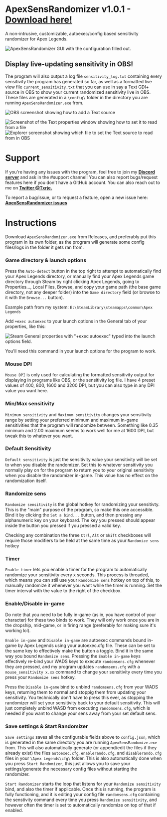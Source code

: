 # ApexSensRandomizer v1.0.1 - [Download here!](https://github.com/TorjeAmundsen/ApexSensRandomizer/releases/latest)
A non-intrusive, customizable, autoexec/config based sensitivity randomizer for Apex Legends.


![ApexSensRandomizer GUI with the configuration filled out.](https://github.com/TorjeAmundsen/ApexSensRandomizer/assets/14235956/970bdf13-129b-455d-b70a-0036e12eef67)


## Display live-updating sensitivity in OBS!

The program will also output a log file `sensitivity_log.txt` containing every sensitivity the program has generated so far, as well as a formatted live view file `current_sensitivity.txt` that you can use in say a Text GDI+ source in OBS to show your current randomized sensitivity live in OBS. These files are generated in a `\config\` folder in the directory you are running `ApexSensRandomizer.exe` from.

![OBS screenshot showing how to add a Text source](https://github.com/TorjeAmundsen/ApexSensRandomizer/assets/14235956/174d3d0a-4c5b-4944-970d-2920158ebd08)

![Screenshot of the Text properties window showing how to set it to read from a file](https://github.com/TorjeAmundsen/ApexSensRandomizer/assets/14235956/37f97a94-452f-4196-93b9-5e02fc19f801)
![Explorer screenshot showing which file to set the Text source to read from in OBS](https://github.com/TorjeAmundsen/ApexSensRandomizer/assets/14235956/84db3527-7462-4484-a978-8426f5d9b71f)

# Support

If you're having any issues with the program, feel free to join my **[Discord server](https://discord.gg/doomjump)** and ask in the #support channel! You can also report bugs/request features here if you don't have a GitHub account. You can also reach out to me on **[Twitter @Txrje.](https://twitter.com/Txrje)**

To report a bug/issue, or to request a feature, open a new issue here: **[ApexSensRandomizer issues](https://github.com/TorjeAmundsen/ApexSensRandomizer/issues)**

# Instructions

Download `ApexSensRandomizer.exe` from Releases, and preferably put this program in its own folder, as the program will generate some config files/logs in the folder it gets ran from.


### Game directory & launch options

Press the `Auto-detect` button in the top right to attempt to automatically find your Apex Legends directory, or manually find your Apex Legends game directory through Steam by right clicking Apex Legends, going to Properties..., Local Files, Browse, and copy your game path (the base game directory, not any deeper folder) into the `Game directory` field (or browse to it with the `Browse...` button).

Example path from my system: `E:\SteamLibrary\steamapps\common\Apex Legends`

Add `+exec autoexec` to your launch options in the General tab of your properties, like this:

![Steam General properties with "+exec autoexec" typed into the launch options field.](https://github.com/TorjeAmundsen/ApexSensRandomizer/assets/14235956/d2632617-941c-4464-91a4-e3e9fe2a72b7)

You'll need this command in your launch options for the program to work.

### Mouse DPI

`Mouse DPI` is only used for calculating the formatted sensitivity output for displaying in programs like OBS, or the sensitivity log file. I have 4 preset values of 400, 800, 1600 and 3200 DPI, but you can also type in any DPI value you want here.

### Min/Max sensitivity

`Minimum sensitivity` and `Maximum sensitivity`  changes your sensitivity range by setting your preferred minimum and maximum in-game sensitivities that the program will randomize between. Something like 0.35 minimum and 2.00 maximum seems to work well for me at 1600 DPI, but tweak this to whatever you want.

### Default Sensitivity

`Default sensitivity` is just the sensitivity value your sensitivity will be set to when you disable the randomizer. Set this to whatever sensitivity  you normally play on for the program to return you to your original sensitivity when you disable the randomizer in-game. This value has no effect on the randomization itself.

### Randomize sens

`Randomize sensitivity` is the global hotkey for randomizing your sensitivty. This is the "main" purpose of the program, so make this one accessible. Bind it by clicking the `Set a bind...` button, and then pressing any alphanumeric key on your keyboard. The key you pressed should appear inside the button you pressed if you pressed a valid key.

Checking any combination the three `Ctrl`, `Alt` or `Shift` checkboxes will require those modifiers to be held at the same time as your `Randomize sens` hotkey

### Timer

`Enable timer` lets you enable a timer for the program to automatically randomize your sensitivity every x seconds. This process is threaded, which means you can still use your `Randomize sens` hotkey on top of this, to manually randomize it whenever you want while the timer is running. Set the timer interval with the value to the right of the checkbox.

### Enable/Disable in-game

Do note that you need to be fully in-game (as in, you have control of your character) for these two binds to work. They will only work once you are in the dropship, mid-game, or in firing range (preferably for making sure it's working lol).

`Enable in-game` and `Disable in-game` are autoexec commands bound in-game by Apex Legends using your autoexec.cfg file. These can be set to the same key to effectively make the button a toggle. Bind it in the same way you bound `Randomize sens`. Pressing the `Enable in-game` keys effectively re-bind your WADS keys to execute `randomsens.cfg` whenever they are pressed, and my program updates `randomsens.cfg` with a `mouse_sensitivity x.xx` command to change your sensitivity every time you press your `Randomize sens` hotkey.

Press the `Disable in-game` bind to unbind `randomsens.cfg` from your WADS keys, returning them to normal and stoppig them from updating your sensitivity. You technically don't have to press this ever, as stopping the randomizer will set your sensitivity back to your default sensitivity. This will just completely unbind WASD from executing `randomsens.cfg`, which is needed if you want to change your sens away from your set default sens.

### Save settings & Start Randomizer

`Save settings` saves all the configurable fields above to `config.json`, which is generated in the same directory you are running `ApexSensRandomize.exe` from. This will also automatically generate (or append/edit the files if they already exist) the files `autoexec.cfg`, `enablerando.cfg`, and `disablerando.cfg` files in your `\Apex Legends\cfg\` folder. This is also automatically done when you press `Start Randomizer`, this just allows you to save your settings/generate the necessary config files without starting the randomizer.

`Start Randomizer` starts the loop that listens for your `Randomize sensitivity` bind, and also the timer if applicable. Once this is running, the program is fully functioning, and it is editing your config file `randomsens.cfg` containing the senstivity command every time you press `Randomize sensitivity`, and however often the timer is set to automatically randomize on top of that if enabled.
